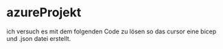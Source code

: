# azureProjekt

ich versuch es mit dem folgenden Code zu lösen so das cursor eine bicep und .json datei erstellt.